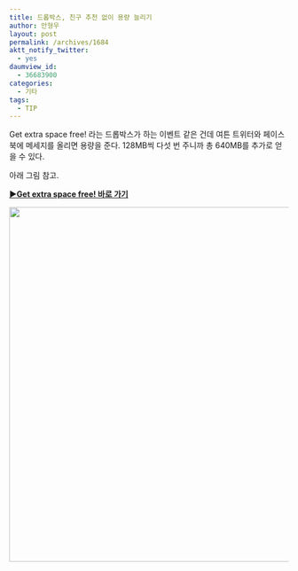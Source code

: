 ```yaml
---
title: 드롭박스, 친구 추천 없이 용량 늘리기
author: 안형우
layout: post
permalink: /archives/1684
aktt_notify_twitter:
  - yes
daumview_id:
  - 36683900
categories:
  - 기타
tags:
  - TIP
---
```

Get extra space free! 라는 드롭박스가 하는 이벤트 같은 건데 여튼 트위터와 페이스북에 메세지를 올리면 용량을 준다. 128MB씩 다섯 번 주니까 총 640MB를 추가로 얻을 수 있다.

아래 그림 참고.

**[▶Get extra space free! 바로 가기][1]**

<p style="text-align: center;">
  <img class="aligncenter" src="http://mytory.net/uploads/legacy/dropbox-free-space.jpg" alt="" width="616" height="640" />
</p>

&nbsp;

 [1]: https://www.dropbox.com/free
